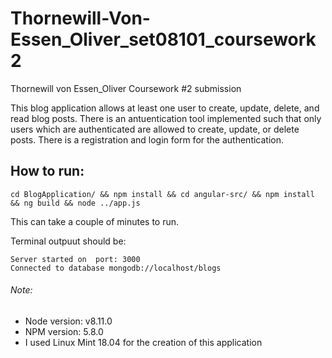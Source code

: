 # Thornewill-Von-Essen_Oliver_set08101_coursework2
Thornewill von Essen_Oliver Coursework #2 submission

This blog application allows at least one user to create, update, delete, and read blog posts. There is an antuentication tool implemented such that only users which are authenticated are allowed to create, update, or delete posts. There is a registration and login form for the authentication.

## How to run: 
```
cd BlogApplication/ && npm install && cd angular-src/ && npm install && ng build && node ../app.js
```
This can take a couple of minutes to run. 

Terminal outpuut should be: 
```
Server started on  port: 3000
Connected to database mongodb://localhost/blogs
```


###### Note: 
- Node version: v8.11.0
- NPM version: 5.8.0
- I used Linux Mint 18.04 for the creation of this application

